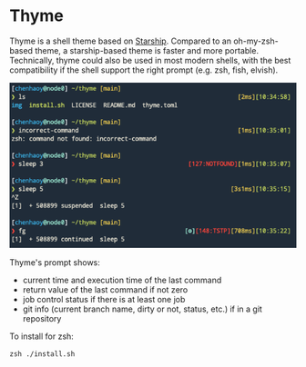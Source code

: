 # Thyme

Thyme is a shell theme based on [Starship](https://starship.rs). Compared to an oh-my-zsh-based theme, a starship-based theme is faster and more portable. Technically, thyme could also be used in most modern shells, with the best compatibility if the shell support the right prompt (e.g. zsh, fish, elvish).

![thyme-screenshot](img/thyme-v2-screenshot.png)

Thyme's prompt shows:

- current time and execution time of the last command
- return value of the last command if not zero
- job control status if there is at least one job
- git info (current branch name, dirty or not, status, etc.) if in a git repository

To install for zsh:

```shell
zsh ./install.sh
```
